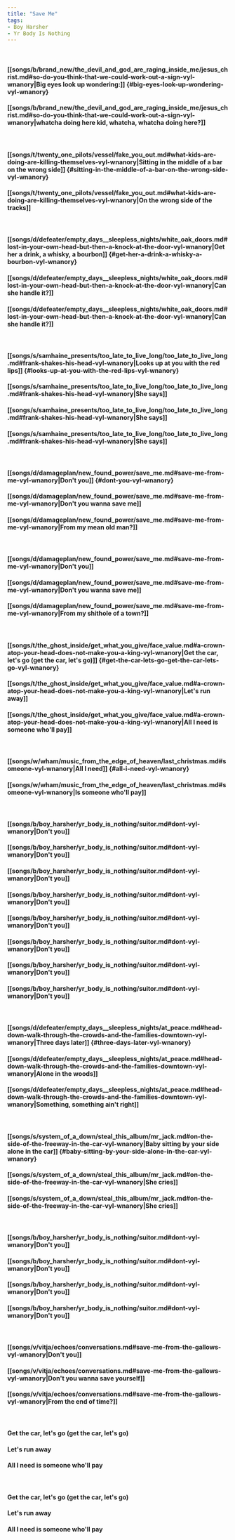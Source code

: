 ```yaml
---
title: "Save Me"
tags:
- Boy Harsher
- Yr Body Is Nothing
---
```

&nbsp;
#### [[songs/b/brand_new/the_devil_and_god_are_raging_inside_me/jesus_christ.md#so-do-you-think-that-we-could-work-out-a-sign-vyl-wnanory|Big eyes look up wondering:]] {#big-eyes-look-up-wondering-vyl-wnanory}
#### [[songs/b/brand_new/the_devil_and_god_are_raging_inside_me/jesus_christ.md#so-do-you-think-that-we-could-work-out-a-sign-vyl-wnanory|whatcha doing here kid, whatcha, whatcha doing here?]]
&nbsp;
#### [[songs/t/twenty_one_pilots/vessel/fake_you_out.md#what-kids-are-doing-are-killing-themselves-vyl-wnanory|Sitting in the middle of a bar on the wrong side]] {#sitting-in-the-middle-of-a-bar-on-the-wrong-side-vyl-wnanory}
#### [[songs/t/twenty_one_pilots/vessel/fake_you_out.md#what-kids-are-doing-are-killing-themselves-vyl-wnanory|On the wrong side of the tracks]]
&nbsp;
#### [[songs/d/defeater/empty_days__sleepless_nights/white_oak_doors.md#lost-in-your-own-head-but-then-a-knock-at-the-door-vyl-wnanory|Get her a drink, a whisky, a bourbon]] {#get-her-a-drink-a-whisky-a-bourbon-vyl-wnanory}
#### [[songs/d/defeater/empty_days__sleepless_nights/white_oak_doors.md#lost-in-your-own-head-but-then-a-knock-at-the-door-vyl-wnanory|Can she handle it?]]
#### [[songs/d/defeater/empty_days__sleepless_nights/white_oak_doors.md#lost-in-your-own-head-but-then-a-knock-at-the-door-vyl-wnanory|Can she handle it?]]
&nbsp;
#### [[songs/s/samhaine_presents/too_late_to_live_long/too_late_to_live_long.md#frank-shakes-his-head-vyl-wnanory|Looks up at you with the red lips]] {#looks-up-at-you-with-the-red-lips-vyl-wnanory}
#### [[songs/s/samhaine_presents/too_late_to_live_long/too_late_to_live_long.md#frank-shakes-his-head-vyl-wnanory|She says]]
#### [[songs/s/samhaine_presents/too_late_to_live_long/too_late_to_live_long.md#frank-shakes-his-head-vyl-wnanory|She says]]
#### [[songs/s/samhaine_presents/too_late_to_live_long/too_late_to_live_long.md#frank-shakes-his-head-vyl-wnanory|She says]]
&nbsp;
#### [[songs/d/damageplan/new_found_power/save_me.md#save-me-from-me-vyl-wnanory|Don't you]] {#dont-you-vyl-wnanory}
#### [[songs/d/damageplan/new_found_power/save_me.md#save-me-from-me-vyl-wnanory|Don't you wanna save me]]
#### [[songs/d/damageplan/new_found_power/save_me.md#save-me-from-me-vyl-wnanory|From my mean old man?]]
&nbsp;
#### [[songs/d/damageplan/new_found_power/save_me.md#save-me-from-me-vyl-wnanory|Don't you]]
#### [[songs/d/damageplan/new_found_power/save_me.md#save-me-from-me-vyl-wnanory|Don't you wanna save me]]
#### [[songs/d/damageplan/new_found_power/save_me.md#save-me-from-me-vyl-wnanory|From my shithole of a town?]]
&nbsp;
#### [[songs/t/the_ghost_inside/get_what_you_give/face_value.md#a-crown-atop-your-head-does-not-make-you-a-king-vyl-wnanory|Get the car, let's go (get the car, let's go)]] {#get-the-car-lets-go-get-the-car-lets-go-vyl-wnanory}
#### [[songs/t/the_ghost_inside/get_what_you_give/face_value.md#a-crown-atop-your-head-does-not-make-you-a-king-vyl-wnanory|Let's run away]]
#### [[songs/t/the_ghost_inside/get_what_you_give/face_value.md#a-crown-atop-your-head-does-not-make-you-a-king-vyl-wnanory|All I need is someone who'll pay]]
&nbsp;
#### [[songs/w/wham/music_from_the_edge_of_heaven/last_christmas.md#someone-vyl-wnanory|All I need]] {#all-i-need-vyl-wnanory}
#### [[songs/w/wham/music_from_the_edge_of_heaven/last_christmas.md#someone-vyl-wnanory|Is someone who'll pay]]
&nbsp;
#### [[songs/b/boy_harsher/yr_body_is_nothing/suitor.md#dont-vyl-wnanory|Don't you]]
#### [[songs/b/boy_harsher/yr_body_is_nothing/suitor.md#dont-vyl-wnanory|Don't you]]
#### [[songs/b/boy_harsher/yr_body_is_nothing/suitor.md#dont-vyl-wnanory|Don't you]]
#### [[songs/b/boy_harsher/yr_body_is_nothing/suitor.md#dont-vyl-wnanory|Don't you]]
#### [[songs/b/boy_harsher/yr_body_is_nothing/suitor.md#dont-vyl-wnanory|Don't you]]
#### [[songs/b/boy_harsher/yr_body_is_nothing/suitor.md#dont-vyl-wnanory|Don't you]]
#### [[songs/b/boy_harsher/yr_body_is_nothing/suitor.md#dont-vyl-wnanory|Don't you]]
#### [[songs/b/boy_harsher/yr_body_is_nothing/suitor.md#dont-vyl-wnanory|Don't you]]
&nbsp;
#### [[songs/d/defeater/empty_days__sleepless_nights/at_peace.md#head-down-walk-through-the-crowds-and-the-families-downtown-vyl-wnanory|Three days later]] {#three-days-later-vyl-wnanory}
#### [[songs/d/defeater/empty_days__sleepless_nights/at_peace.md#head-down-walk-through-the-crowds-and-the-families-downtown-vyl-wnanory|Alone in the woods]]
#### [[songs/d/defeater/empty_days__sleepless_nights/at_peace.md#head-down-walk-through-the-crowds-and-the-families-downtown-vyl-wnanory|Something, something ain't right]]
&nbsp;
#### [[songs/s/system_of_a_down/steal_this_album/mr_jack.md#on-the-side-of-the-freeway-in-the-car-vyl-wnanory|Baby sitting by your side alone in the car]] {#baby-sitting-by-your-side-alone-in-the-car-vyl-wnanory}
#### [[songs/s/system_of_a_down/steal_this_album/mr_jack.md#on-the-side-of-the-freeway-in-the-car-vyl-wnanory|She cries]]
#### [[songs/s/system_of_a_down/steal_this_album/mr_jack.md#on-the-side-of-the-freeway-in-the-car-vyl-wnanory|She cries]]
&nbsp;
#### [[songs/b/boy_harsher/yr_body_is_nothing/suitor.md#dont-vyl-wnanory|Don't you]]
#### [[songs/b/boy_harsher/yr_body_is_nothing/suitor.md#dont-vyl-wnanory|Don't you]]
#### [[songs/b/boy_harsher/yr_body_is_nothing/suitor.md#dont-vyl-wnanory|Don't you]]
#### [[songs/b/boy_harsher/yr_body_is_nothing/suitor.md#dont-vyl-wnanory|Don't you]]
&nbsp;
#### [[songs/v/vitja/echoes/conversations.md#save-me-from-the-gallows-vyl-wnanory|Don't you]]
#### [[songs/v/vitja/echoes/conversations.md#save-me-from-the-gallows-vyl-wnanory|Don't you wanna save yourself]]
#### [[songs/v/vitja/echoes/conversations.md#save-me-from-the-gallows-vyl-wnanory|From the end of time?]]
&nbsp;
#### Get the car, let's go (get the car, let's go)
#### Let's run away
#### All I need is someone who'll pay
&nbsp;
#### Get the car, let's go (get the car, let's go)
#### Let's run away
#### All I need is someone who'll pay
